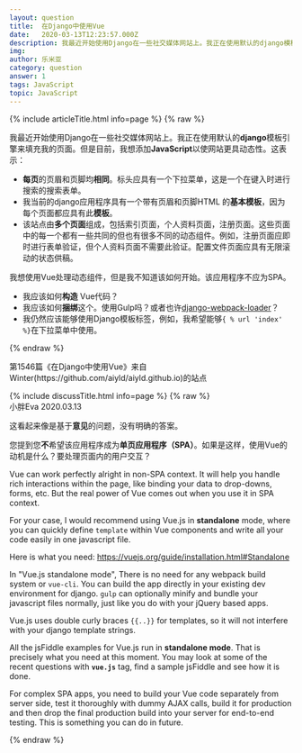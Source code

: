 ```yaml
---
layout: question
title:  在Django中使用Vue
date:   2020-03-13T12:23:57.000Z
description: 我最近开始使用Django在一些社交媒体网站上。我正在使用默认的django模板引擎来填充我的页面。但是目前，我想添加JavaScript以使网站更具动态...
img: 
author: 乐米亚
category: question
answer: 1
tags: JavaScript
topic: JavaScript
---
```

<div class="article-root">
  <div class="article">
    {% include articleTitle.html info=page %}
    {% raw %}
    <div class="article-content"><p><font style="vertical-align: inherit;"><font style="vertical-align: inherit;">我最近开始使用Django在一些社交媒体网站上。</font><font style="vertical-align: inherit;">我正在使用默认的</font></font><strong><font style="vertical-align: inherit;"><font style="vertical-align: inherit;">django</font></font></strong><font style="vertical-align: inherit;"><font style="vertical-align: inherit;">模板引擎来填充我的页面。</font><font style="vertical-align: inherit;">但是目前，我想添加</font></font><strong><font style="vertical-align: inherit;"><font style="vertical-align: inherit;">JavaScript</font></font></strong><font style="vertical-align: inherit;"><font style="vertical-align: inherit;">以使网站更具动态性。</font><font style="vertical-align: inherit;">这表示：</font></font></p>

<ul>
<li><font style="vertical-align: inherit;"></font><strong><font style="vertical-align: inherit;"><font style="vertical-align: inherit;">每页</font></font></strong><font style="vertical-align: inherit;"><font style="vertical-align: inherit;">的页眉和页脚均</font><strong><font style="vertical-align: inherit;">相同</font></strong><font style="vertical-align: inherit;">。</font><font style="vertical-align: inherit;">标头应具有一个下拉菜单，这是一个在键入时进行搜索的搜索表单。</font></font></li>
<li><font style="vertical-align: inherit;"><font style="vertical-align: inherit;">我当前的django应用程序具有一个</font><font style="vertical-align: inherit;">带有页眉和页脚HTML </font><font style="vertical-align: inherit;">的</font></font><strong><font style="vertical-align: inherit;"><font style="vertical-align: inherit;">基本模板</font></font></strong><font style="vertical-align: inherit;"><font style="vertical-align: inherit;">，因为每个页面都应具有此</font><strong><font style="vertical-align: inherit;">模板</font></strong><font style="vertical-align: inherit;">。</font></font></li>
<li><font style="vertical-align: inherit;"><font style="vertical-align: inherit;">该站点由</font></font><strong><font style="vertical-align: inherit;"><font style="vertical-align: inherit;">多个页面</font></font></strong><font style="vertical-align: inherit;"><font style="vertical-align: inherit;">组成，包括</font><font style="vertical-align: inherit;">索引页面，个人资料页面，注册页面。</font><font style="vertical-align: inherit;">这些页面中的每一个都有一些共同的但也有很多不同的动态组件。</font><font style="vertical-align: inherit;">例如，注册页面应即时进行表单验证，但个人资料页面不需要此验证。</font><font style="vertical-align: inherit;">配置文件页面应具有无限滚动的状态供稿。</font></font></li>
</ul>

<p><font style="vertical-align: inherit;"><font style="vertical-align: inherit;">我想使用Vue处理动态组件，但是我不知道该如何开始。</font><font style="vertical-align: inherit;">该应用程序不应为SPA。</font></font></p>

<ul>
<li><font style="vertical-align: inherit;"><font style="vertical-align: inherit;">我应该如何</font></font><strong><font style="vertical-align: inherit;"><font style="vertical-align: inherit;">构造</font></font></strong><font style="vertical-align: inherit;"><font style="vertical-align: inherit;"> Vue代码？</font></font></li>
<li><font style="vertical-align: inherit;"><font style="vertical-align: inherit;">我应该如何</font></font><strong><font style="vertical-align: inherit;"><font style="vertical-align: inherit;">捆绑</font></font></strong><font style="vertical-align: inherit;"><font style="vertical-align: inherit;">这个。</font><font style="vertical-align: inherit;">使用Gulp吗？</font><font style="vertical-align: inherit;">或者也许</font></font><a href="https://github.com/owais/django-webpack-loader" rel="noreferrer"><font style="vertical-align: inherit;"><font style="vertical-align: inherit;">django-webpack-loader</font></font></a><font style="vertical-align: inherit;"><font style="vertical-align: inherit;">？</font></font></li>
<li><font style="vertical-align: inherit;"><font style="vertical-align: inherit;">我仍然应该能够使用Django模板标签，例如，我希望能够</font></font><code>{ % url 'index' %}</code><font style="vertical-align: inherit;"><font style="vertical-align: inherit;">在下拉菜单中使用。</font></font></li>
</ul></div>
    {% endraw %}
  </div>
  <p class="winter_mark">第1546篇《在Django中使用Vue》来自Winter(https://github.com/aiyld/aiyld.github.io)的站点</p>
  <div class="discuss-wrapper">
    {% include discussTitle.html info=page %}
    {% raw %}
    <div class="discuss-item">
        <div class="discuss-parent">
          <div class="discuss-meta">
            <span class="discuss-user">小胖Eva</span>
            <span class="discuss-time">2020.03.13</span>
          </div>
          <div class="discuss-comment"><p><font style="vertical-align: inherit;"><font style="vertical-align: inherit;">这看起来像是基于</font></font><strong><font style="vertical-align: inherit;"><font style="vertical-align: inherit;">意见</font></font></strong><font style="vertical-align: inherit;"><font style="vertical-align: inherit;">的问题，没有明确的答案。</font></font></p>

<p><font style="vertical-align: inherit;"><font style="vertical-align: inherit;">您提到您</font></font><strong><font style="vertical-align: inherit;"><font style="vertical-align: inherit;">不</font></font></strong><font style="vertical-align: inherit;"><font style="vertical-align: inherit;">希望该应用程序成为</font></font><strong><font style="vertical-align: inherit;"><font style="vertical-align: inherit;">单页应用程序（SPA）</font></font></strong><font style="vertical-align: inherit;"><font style="vertical-align: inherit;">。</font><font style="vertical-align: inherit;">如果是这样，使用Vue的动机是什么？</font><font style="vertical-align: inherit;">要处理页面内的用户交互？</font></font></p>

<p>Vue can work perfectly alright in non-SPA context. It will help you handle rich interactions within the page, like binding your data to drop-downs, forms, etc. But the real power of Vue comes out when you use it in SPA context.</p>

<p>For your case, I would recommend using Vue.js in <strong>standalone</strong> mode, where you can quickly define <code>template</code> within Vue components and write all your code easily in one javascript file.</p>

<p>Here is what you need: <a href="https://vuejs.org/guide/installation.html#Standalone">https://vuejs.org/guide/installation.html#Standalone</a></p>

<p>In "Vue.js standalone mode", There is no need for any webpack build system or <code>vue-cli</code>. You can build the app directly in your existing dev environment for django. <code>gulp</code> can optionally minify and bundle your javascript files normally, just like you do with your jQuery based apps.</p>

<p>Vue.js uses double curly braces <code>{{..}}</code> for templates, so it will not interfere with your django template strings.</p>

<p>All the jsFiddle examples for Vue.js run in <strong>standalone mode</strong>. That is precisely what you need at this moment. You may look at some of the recent questions with <strong><code>vue.js</code></strong> tag, find a sample jsFiddle and see how it is done.</p>

<p>For complex SPA apps, you need to build your Vue code separately from server side, test it thoroughly with dummy AJAX calls, build it for production and then drop the final production build into your server for end-to-end testing. This is something you can do in future.</p></div>
        </div></div>
    {% endraw %}
  </div>
<div>
